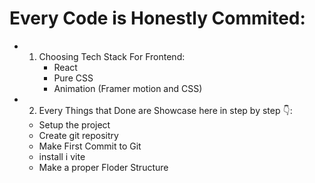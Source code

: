 # Every Code is Honestly Commited:
- 1. Choosing Tech Stack For Frontend:
        - React 
        - Pure CSS
        - Animation (Framer motion and CSS)

- 2. Every Things that Done are Showcase here in step by step 👇: 
    - Setup the project
    - Create git repositry
    - Make First Commit to Git
    - install i vite
    - Make a proper Floder Structure
    